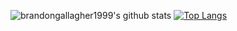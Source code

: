 ![brandongallagher1999's github stats](https://github-readme-stats.vercel.app/api?username=brandongallagher1999&show_icons=true&theme=radical)
[![Top Langs](https://github-readme-stats.vercel.app/api/top-langs/?username=brandongallagher1999)](https://github.com/anuraghazra/github-readme-stats)

